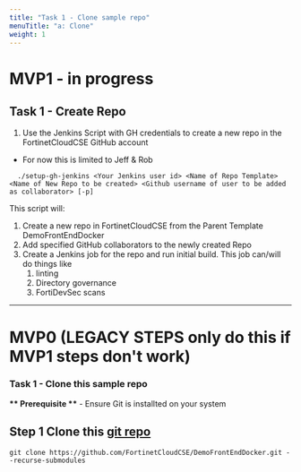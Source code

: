 ```yaml
---
title: "Task 1 - Clone sample repo"
menuTitle: "a: Clone"
weight: 1
---
```


# MVP1 - in progress 

## Task 1 - Create Repo

1. Use the Jenkins Script with GH credentials to create a new repo in the FortinetCloudCSE GitHub account
- For now this is limited to Jeff & Rob
```shell
  ./setup-gh-jenkins <Your Jenkins user id> <Name of Repo Template> <Name of New Repo to be created> <Github username of user to be added as collaborator> [-p]
```

This script will:
1. Create a new repo in FortinetCloudCSE from the Parent Template DemoFrontEndDocker
2. Add specified GitHub collaborators to the newly created Repo
3. Create a Jenkins job for the repo and  run initial build.  This job can/will do things like
   1. linting
   2. Directory governance
   3. FortiDevSec scans

---

# MVP0 (LEGACY STEPS only do this if MVP1 steps don't work) 

### Task 1 - Clone this sample repo

__** Prerequisite **__ - Ensure Git is installted on your system

## Step 1 Clone this [git repo](https://github.com/FortinetCloudCSE/DemoFrontEndDocker.git) 

```shell
git clone https://github.com/FortinetCloudCSE/DemoFrontEndDocker.git --recurse-submodules
```

